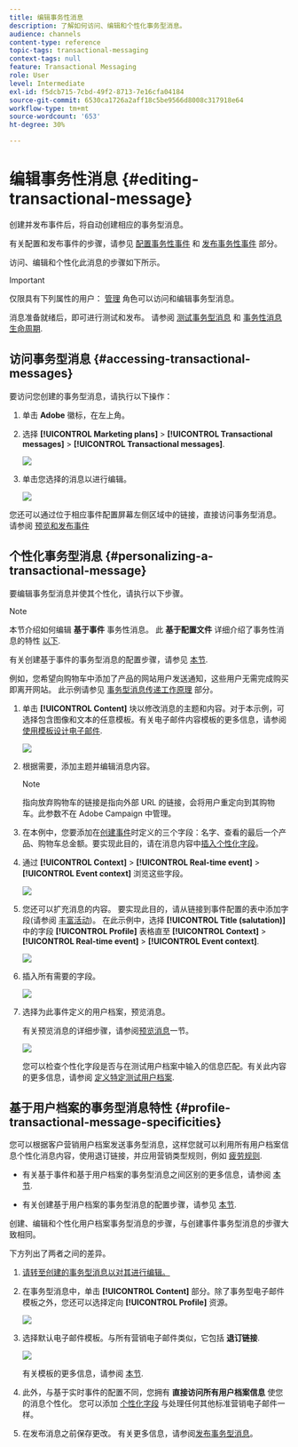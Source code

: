 ```yaml
---
title: 编辑事务性消息
description: 了解如何访问、编辑和个性化事务型消息。
audience: channels
content-type: reference
topic-tags: transactional-messaging
context-tags: null
feature: Transactional Messaging
role: User
level: Intermediate
exl-id: f5dcb715-7cbd-49f2-8713-7e16cfa04184
source-git-commit: 6530ca1726a2aff18c5be9566d8008c317918e64
workflow-type: tm+mt
source-wordcount: '653'
ht-degree: 30%

---
```


# 编辑事务性消息 {#editing-transactional-message}

创建并发布事件后<!--(the cart abandonment example as explained in [this section](../../channels/using/getting-started-with-transactional-msg.md#transactional-messaging-operating-principle))-->，将自动创建相应的事务型消息。

有关配置和发布事件的步骤，请参见 [配置事务性事件](../../channels/using/configuring-transactional-event.md) 和 [发布事务性事件](../../channels/using/publishing-transactional-event.md) 部分。

访问、编辑和个性化此消息的步骤如下所示。

>[!IMPORTANT]
>
>仅限具有下列属性的用户： [管理](../../administration/using/users-management.md#functional-administrators) 角色可以访问和编辑事务型消息。

消息准备就绪后，即可进行测试和发布。 请参阅 [测试事务型消息](../../channels/using/testing-transactional-message.md) 和 [事务性消息生命周期](../../channels/using/publishing-transactional-message.md).

## 访问事务型消息 {#accessing-transactional-messages}

要访问您创建的事务型消息，请执行以下操作：

1. 单击 **Adobe** 徽标，在左上角。
1. 选择 **[!UICONTROL Marketing plans]** > **[!UICONTROL Transactional messages]** > **[!UICONTROL Transactional messages]**.

   ![](assets/message-center_4.png)

1. 单击您选择的消息以进行编辑。

   ![](assets/message-center_message-board.png)

您还可以通过位于相应事件配置屏幕左侧区域中的链接，直接访问事务型消息。 请参阅 [预览和发布事件](../../channels/using/publishing-transactional-event.md#previewing-and-publishing-the-event)

## 个性化事务型消息 {#personalizing-a-transactional-message}

要编辑事务型消息并使其个性化，请执行以下步骤。

>[!NOTE]
>
>本节介绍如何编辑 **基于事件** 事务性消息。 此 **基于配置文件** 详细介绍了事务性消息的特性 [以下](#profile-transactional-message-specificities).
>
>有关创建基于事件的事务型消息的配置步骤，请参见 [本节](../../channels/using/configuring-transactional-event.md#event-based-transactional-messages).

例如，您希望向购物车中添加了产品的网站用户发送通知，这些用户无需完成购买即离开网站。 此示例请参见 [事务型消息传递工作原理](../../channels/using/getting-started-with-transactional-msg.md#transactional-messaging-operating-principle) 部分。

1. 单击 **[!UICONTROL Content]** 块以修改消息的主题和内容。对于本示例，可选择包含图像和文本的任意模板。有关电子邮件内容模板的更多信息，请参阅 [使用模板设计电子邮件](../../designing/using/using-reusable-content.md#designing-templates).

   ![](assets/message-center_6.png)

1. 根据需要，添加主题并编辑消息内容。

   >[!NOTE]
   >
   >指向放弃购物车的链接是指向外部 URL 的链接，会将用户重定向到其购物车。此参数不在 Adobe Campaign 中管理。

1. 在本例中，您要添加在[创建事件](../../channels/using/configuring-transactional-event.md)时定义的三个字段：名字、查看的最后一个产品、购物车总金额。要实现此目的，请在消息内容中[插入个性化字段](../../designing/using/personalization.md#inserting-a-personalization-field)。

1. 通过 **[!UICONTROL Context]** > **[!UICONTROL Real-time event]** > **[!UICONTROL Event context]** 浏览这些字段。

   ![](assets/message-center_7.png)

1. 您还可以扩充消息的内容。 要实现此目的，请从链接到事件配置的表中添加字段(请参阅 [丰富活动](../../channels/using/configuring-transactional-event.md#enriching-the-transactional-message-content))。 在此示例中，选择 **[!UICONTROL Title (salutation)]** 中的字段 **[!UICONTROL Profile]** 表格直至 **[!UICONTROL Context]** > **[!UICONTROL Real-time event]** > **[!UICONTROL Event context]**.

   ![](assets/message-center_7-enrichment.png)

1. 插入所有需要的字段。

   ![](assets/message-center_8.png)

1. 选择为此事件定义的用户档案，预览消息。

   有关预览消息的详细步骤，请参阅[预览消息](../../sending/using/previewing-messages.md)一节。

   ![](assets/message-center_9.png)

   您可以检查个性化字段是否与在测试用户档案中输入的信息匹配。有关此内容的更多信息，请参阅 [定义特定测试用户档案](../../channels/using/testing-transactional-message.md#defining-specific-test-profile).

<!--## Using product listings in a transactional message {#using-product-listings-in-a-transactional-message}

When editing the content of a transactional email, you can create product listings referencing one or more data collections. For example, in a cart abandonment email, you can include a list of all products that were in the users' carts when they left your website, with an image, the price, and a link to each product.

>[!IMPORTANT]
>
>Product listings are only available for the email channel, when editing transactional email content through the [Email Designer](../../designing/using/designing-content-in-adobe-campaign.md#email-designer-interface) interface.

To add a list of abandoned products in a transactional message, follow the steps below.

You can also watch [this set of videos](https://experienceleague.adobe.com/docs/campaign-standard-learn/tutorials/designing-content/product-listings-in-transactional-email.html#configure-product-listings-in-transactional-emails) explaining the steps that are required to configure product listings in a transactional email.

>[!NOTE]
>
>Adobe Campaign does not support nested product listings, meaning that you cannot include a product listing inside another one.

### Defining a product listing {#defining-a-product-listing}

Before being able to use a product listing in a transactional message, you need to define at the event level the list of products and the fields for each product of the list you want to display. For more on this, see [Defining data collections](../../channels/using/configuring-transactional-event.md#defining-data-collections).

1. In the transactional message, click the **[!UICONTROL Content]** block to modify the email content.
1. Drag and drop a structure component to the workspace. For more on this, see [Defining the email structure](../../designing/using/designing-from-scratch.md#defining-the-email-structure).

   For example, select a one-column structure component and add a text component, an image component and a button component. For more on this, see [Using content components](../../designing/using/designing-from-scratch.md#about-content-components).

1. Select the structure component you just created and click the **[!UICONTROL Enable product listing]** icon from the contextual toolbar.

   ![](assets/message-center_loop_create.png)

   The structure component is highlighted with an orange frame and the **[!UICONTROL Product listing]** settings are displayed in the left palette.

   ![](assets/message-center_loop_palette.png)

1. Select how the elements of the collection will be displayed:

    * **[!UICONTROL Row]**: horizontally, meaning each element on one row under the other.
    * **[!UICONTROL Column]**: vertically, meaning each element next to the other on the same row.

   >[!NOTE]
   >
   >The **[!UICONTROL Column]** option is only available when using a multicolumn structure component ( **[!UICONTROL 2:2 column]**, **[!UICONTROL 3:3 column]** and **[!UICONTROL 4:4 column]** ). When editing the product listing, only fill in the first column: the other columns will not be taken into account. For more on selecting structure components, see [Defining the email structure](../../designing/using/designing-from-scratch.md#defining-the-email-structure).

1. Select the data collection you created when configuring the event related to the transactional message. You can find it under the **[!UICONTROL Context]** > **[!UICONTROL Real-time event]** > **[!UICONTROL Event context]** node.

   ![](assets/message-center_loop_selection.png)

   For more on configuring the event, see [Defining data collections](../../channels/using/configuring-transactional-event.md#defining-data-collections).

1. Use the **[!UICONTROL First item]** drop-down list to select which element will start the list displayed in the email.

   For example, if you select 2, the first item of the collection will not be displayed in the email. The product listing will start on the second item.

1. Select the maximum number of items to display in the list.

   >[!NOTE]
   >
   >If you want the elements of your list to be displayed vertically ( **[!UICONTROL Column]** ), the maximum number of items is limited according to the selected structure component (2, 3 or 4 columns). For more on selecting structure components, see [Editing the email structure](../../designing/using/designing-from-scratch.md#defining-the-email-structure).

### Populating the product listing {#populating-the-product-listing}

To display a list of products coming from the event linked to the transactional email, follow the steps below.

For more on creating a collection and related fields when configuring the event, see [Defining data collections](../../channels/using/configuring-transactional-event.md#defining-data-collections).

1. Select the image component you inserted, select **[!UICONTROL Enable personalization]** and click the pencil in the Settings pane.

   ![](assets/message-center_loop_image.png)

1. Select **[!UICONTROL Add personalization field]** in the **[!UICONTROL Image source URL]** window that opens.

   From the **[!UICONTROL Context]** > **[!UICONTROL Real-time event]** > **[!UICONTROL Event context]** node, open the node corresponding to the collection that you created (here **[!UICONTROL Product list]** ) and select the image field that you defined (here **[!UICONTROL Product image]** ). Click **[!UICONTROL Save]**.

   ![](assets/message-center_loop_product-image.png)

   The personalization field that you selected is now displayed in the Settings pane.

1. At the desired position, select **[!UICONTROL Insert personalization field]** from the contextual toolbar.

   ![](assets/message-center_loop_product.png)

1. From the **[!UICONTROL Context]** > **[!UICONTROL Real-time event]** > **[!UICONTROL Event context]** node, open the node corresponding to the collection that you created (here **[!UICONTROL Product list]** ) and select the field that you created (here **[!UICONTROL Product name]** ). Click **[!UICONTROL Confirm]**.

   ![](assets/message-center_loop_product_node.png)

   The personalization field that you selected is now displayed at the desired position in the email content.

1. Proceed similarly to insert the price.
1. Select some text and select **[!UICONTROL Insert link]** from the contextual toolbar.

   ![](assets/message-center_loop_link_insert.png)

1. Select **[!UICONTROL Add personalization field]** in the **[!UICONTROL Insert link]** window that opens.

   From the **[!UICONTROL Context]** > **[!UICONTROL Real-time event]** > **[!UICONTROL Event context]** node, open the node corresponding to the collection that you created (here **[!UICONTROL Product list]** ) and select the URL field that you created (here **[!UICONTROL Product URL]** ). Click **[!UICONTROL Save]**.

   >[!IMPORTANT]
   >
   >For security reasons, make sure you insert the personalization field inside a link starting with a proper static domain name.

   ![](assets/message-center_loop_link_select.png)

   The personalization field that you selected is now displayed in the Settings pane.

1. Select the structure component on which the product listing is applied and select **[!UICONTROL Show fallback]** to define a default content.

   ![](assets/message-center_loop_fallback_show.png)

1. Drag one or more content components and edit them as needed.

   ![](assets/message-center_loop_fallback.png)

   The fallback content will be displayed if the collection is empty when the event is triggered, for example if a customer has nothing in his cart.

1. From the Settings pane, edit the styles for the product listing. For more on this, see [Managing email styles](../../designing/using/styles.md).
1. Preview the email using a test profile linked to the relevant transactional event and for which you defined collection data. For example, add the following information in the **[!UICONTROL Event data]** section for the test profile you want to use:

   ![](assets/message-center_loop_test-profile_payload.png)

   For more on defining a test profile in a transactional message, see [this section](../../channels/using/testing-transactional-message.md#defining-specific-test-profile).-->

## 基于用户档案的事务型消息特性 {#profile-transactional-message-specificities}

您可以根据客户营销用户档案发送事务型消息，这样您就可以利用所有用户档案信息个性化消息内容，使用退订链接，并应用营销类型规则，例如 [疲劳规则](../../sending/using/fatigue-rules.md).

* 有关基于事件和基于用户档案的事务型消息之间区别的更多信息，请参阅 [本节](../../channels/using/getting-started-with-transactional-msg.md#transactional-message-types).

* 有关创建基于用户档案的事务型消息的配置步骤，请参见 [本节](../../channels/using/configuring-transactional-event.md#profile-based-transactional-messages).

创建、编辑和个性化用户档案事务型消息的步骤，与创建事件事务型消息的步骤大致相同。

下方列出了两者之间的差异。

1. [请转至创建的事务型消息以对其进行编辑。](#accessing-transactional-messages)
1. 在事务型消息中，单击 **[!UICONTROL Content]** 部分。除了事务型电子邮件模板之外，您还可以选择定向 **[!UICONTROL Profile]** 资源。

   ![](assets/message-center_marketing_templates.png)

1. 选择默认电子邮件模板。与所有营销电子邮件类似，它包括 **退订链接**.

   ![](assets/message-center_marketing_perso_unsubscription.png)

   有关模板的更多信息，请参阅 [本节](../../designing/using/using-reusable-content.md#content-templates).

1. 此外，与基于实时事件的配置不同，您拥有 **直接访问所有用户档案信息** 使您的消息个性化。 您可以添加 [个性化字段](../../designing/using/personalization.md#inserting-a-personalization-field) 与处理任何其他标准营销电子邮件一样。

1. 在发布消息之前保存更改。 有关更多信息，请参阅[发布事务型消息](../../channels/using/publishing-transactional-message.md#publishing-a-transactional-message)。

<!--### Monitoring a profile transactional message delivery {#monitoring-a-profile-transactional-message-delivery}

Once the message is published and your site integration is done, you can monitor the delivery.

1. To view the message delivery log, click the icon at the bottom right of the **[!UICONTROL Deployment]** block.

1. Click the **[!UICONTROL Execution list]** tab.

   ![](assets/message-center_execution_tab.png)

1. Select the latest execution delivery.

   An **execution delivery** is a non-actionable and non-functional technical message created once a month for each transactional message, and each time a transactional message is edited and published again

1. Select the **[!UICONTROL Sending logs]** tab. In the **[!UICONTROL Status]** column, **[!UICONTROL Sent]** indicates that a profile has opted in.

   ![](assets/message-center_marketing_sending_logs.png)

1. Select the **[!UICONTROL Exclusions logs]** tab to view recipients who have been excluded from the message target, such as addresses on denylist.

   ![](assets/message-center_marketing_exclusion_logs.png)

>[!NOTE]
>
>For more information on accessing and using the logs, see [Monitoring a delivery](../../sending/using/monitoring-a-delivery.md).

For any profile that has opted out, the **[!UICONTROL Address on denylist]** typology rule excluded the corresponding recipient.

This rule is part of a specific typology that applies to all transactional messages based on the **[!UICONTROL Profile]** table.

![](assets/message-center_marketing_typology.png)

**Related topics**:

* [Integrate the event triggering](../../channels/using/getting-started-with-transactional-msg.md#integrate-event-trigger)
* [About typologies and typology rules](../../sending/using/about-typology-rules.md)-->

